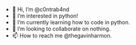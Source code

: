 - 👋 Hi, I’m @c0ntrab4nd
- 👀 I’m interested in python!
- 🌱 I’m currently learning how to code in python.
- 💞️ I’m looking to collaborate on nothing.
- 📫 How to reach me @thegavinharmon.

<!---
c0ntrab4nd/c0ntrab4nd is a ✨ special ✨ repository because its `README.md` (this file) appears on your GitHub profile.
You can click the Preview link to take a look at your changes.
--->
